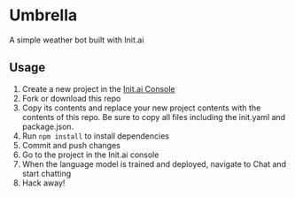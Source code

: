 # Umbrella
A simple weather bot built with Init.ai

## Usage

1. Create a new project in the [Init.ai Console](https://console.init.ai/#/create-project)
2. Fork or download this repo
3. Copy its contents and replace your new project contents with the contents of this repo. Be sure to copy all files including the init.yaml and package.json.
4. Run `npm install` to install dependencies
5. Commit and push changes
6. Go to the project in the Init.ai console
7. When the language model is trained and deployed, navigate to Chat and start chatting
8. Hack away!
